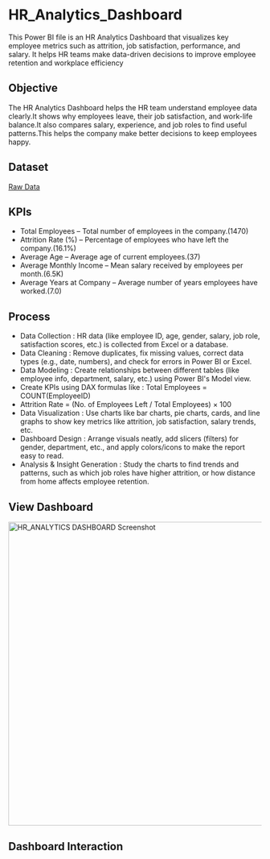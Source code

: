 # HR_Analytics_Dashboard
This Power BI file is an HR Analytics Dashboard that visualizes key employee metrics such as attrition, job satisfaction, performance, and salary. It helps HR teams make data-driven decisions to improve employee retention and workplace efficiency

## Objective
The HR Analytics Dashboard helps the HR team understand employee data clearly.It shows why employees leave, their job satisfaction, and work-life balance.It also compares salary, experience, and job roles to find useful patterns.This helps the company make better decisions to keep employees happy.

## Dataset
<a href="https://github.com/CodebyHarsh10/HR_Analytics_Dashboard/blob/main/HR_Analytics.csv">Raw Data<a/>

## KPIs 
- Total Employees – Total number of employees in the company.(1470)
- Attrition Rate (%) – Percentage of employees who have left the company.(16.1%)
- Average Age – Average age of current employees.(37)
- Average Monthly Income – Mean salary received by employees per month.(6.5K)
- Average Years at Company – Average number of years employees have worked.(7.0)

## Process 
- Data Collection : HR data (like employee ID, age, gender, salary, job role, satisfaction scores, etc.) is collected from Excel or a database.
- Data Cleaning : Remove duplicates, fix missing values, correct data types (e.g., date, numbers), and check for errors in Power BI or Excel.
- Data Modeling : Create relationships between different tables (like employee info, department, salary, etc.) using Power BI's Model view.
- Create KPIs using DAX formulas like : Total Employees = COUNT(EmployeeID)
- Attrition Rate = (No. of Employees Left / Total Employees) × 100
- Data Visualization : Use charts like bar charts, pie charts, cards, and line graphs to show key metrics like attrition, job satisfaction, salary trends, etc.
- Dashboard Design : Arrange visuals neatly, add slicers (filters) for gender, department, etc., and apply colors/icons to make the report easy to read.
- Analysis & Insight Generation : Study the charts to find trends and patterns, such as which job roles have higher attrition, or how distance from home affects employee retention.

## View Dashboard
<img width="603" alt="HR_ANALYTICS DASHBOARD Screenshot" src="https://github.com/user-attachments/assets/471cd7a0-9e5d-40d9-8d94-950ab21edd6a" />

## Dashboard Interaction

